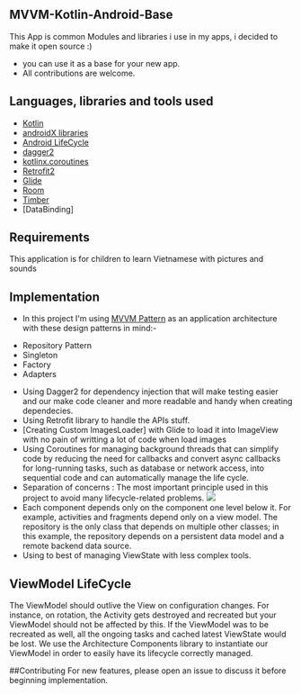 ## MVVM-Kotlin-Android-Base

This App is common Modules and libraries i use in my apps, i decided to make it open source  :)
- you can use it as a base for your new app.
- All contributions are welcome.


## Languages, libraries and tools used

 * [Kotlin](https://kotlinlang.org/)
 * [androidX libraries](https://developer.android.com/jetpack/androidx)
 * [Android LifeCycle](https://developer.android.com/topic/libraries/architecture)
 * [dagger2](https://github.com/google/dagger)
 * [kotlinx.coroutines](https://github.com/Kotlin/kotlinx.coroutines)
 * [Retrofit2](https://github.com/square/retrofit)
 * [Glide](https://github.com/bumptech/glide)
 * [Room](https://developer.android.com/jetpack/androidx/releases/room)
 * [Timber](https://github.com/JakeWharton/timber)
 * [DataBinding]


## Requirements
This application is for children to learn Vietnamese with pictures and sounds


## Implementation
* In this project I'm using [MVVM Pattern](https://developer.android.com/jetpack/docs/guide)
as an application architecture with these design patterns in mind:-
- Repository Pattern
- Singleton
- Factory
- Adapters

* Using Dagger2 for dependency injection that will make testing easier and our make code
cleaner and more readable and handy when creating dependecies.
* Using Retrofit library to handle the APIs stuff.
* [Creating Custom ImagesLoader] with Glide to load it into ImageView with no pain of writting a lot of code when load images
* Using Coroutines for managing background threads that can simplify code by reducing the need for callbacks and convert async callbacks
 for long-running tasks, such as database or network access, into sequential code and can automatically manage the life cycle.
* Separation of concerns : The most important principle used in this project to avoid many lifecycle-related problems.
<img src="https://developer.android.com/topic/libraries/architecture/images/final-architecture.png"></a>
* Each component depends only on the component one level below it.
 For example, activities and fragments depend only on a view model. The repository is the only class that depends on multiple other classes; in this example, the repository depends on a persistent data model and a remote backend data source.
* Using to best of managing ViewState with less complex tools.

## ViewModel LifeCycle
The ViewModel should outlive the View on configuration changes. For instance, on rotation, the Activity gets destroyed and recreated but your ViewModel should not be affected by this. If the ViewModel was to be recreated as well, all the ongoing tasks and cached latest ViewState would be lost.
We use the Architecture Components library to instantiate our ViewModel in order to easily have its lifecycle correctly managed.

##Contributing
For new features, please open an issue to discuss it before beginning implementation.



